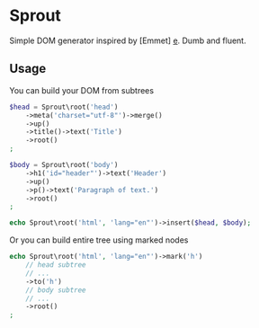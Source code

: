 # Sprout

Simple DOM generator inspired by [Emmet] [e].  Dumb and fluent.

## Usage

You can build your DOM from subtrees

```php
$head = Sprout\root('head')
    ->meta('charset="utf-8"')->merge()
    ->up()
    ->title()->text('Title')
    ->root()
;

$body = Sprout\root('body')
    ->h1('id="header"')->text('Header')
    ->up()
    ->p()->text('Paragraph of text.')
    ->root()
;

echo Sprout\root('html', 'lang="en"')->insert($head, $body);
```

Or you can build entire tree using marked nodes

```php
echo Sprout\root('html', 'lang="en"')->mark('h')
    // head subtree
    // ...
    ->to('h')
    // body subtree
    // ...
    ->root()
;
```

[e]: http://emmet.io/
